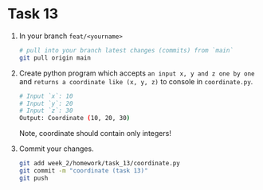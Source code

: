 # Task 13
1. In your branch `feat/<yourname>`
    ```bash
    # pull into your branch latest changes (commits) from `main`
   git pull origin main
    ```

2. Create python program which accepts `an input x, y and z one by one` and `returns a coordinate like (x, y, z)` to console in `coordinate.py`.
    ```bash
   # Input `x`: 10
   # Input `y`: 20
   # Input `z`: 30
   Output: Coordinate (10, 20, 30)
    ```
    Note, coordinate should contain only integers!
3. Commit your changes.
    ```bash
    git add week_2/homework/task_13/coordinate.py
    git commit -m "coordinate (task 13)"
    git push
    ```